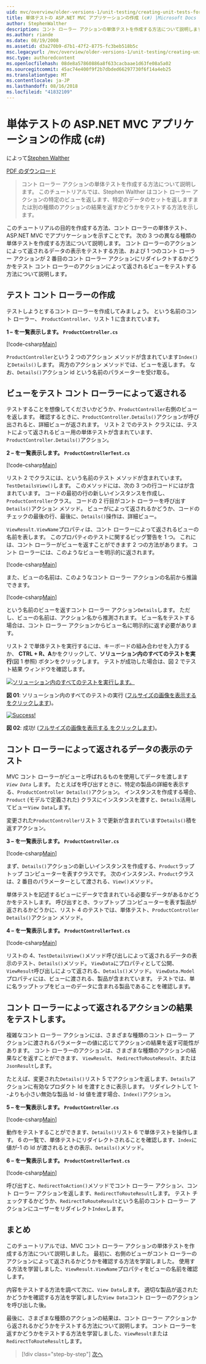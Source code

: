 ```yaml
---
uid: mvc/overview/older-versions-1/unit-testing/creating-unit-tests-for-asp-net-mvc-applications-cs
title: 単体テストの ASP.NET MVC アプリケーションの作成 (c#) |Microsoft Docs
author: StephenWalther
description: コント ローラー アクションの単体テストを作成する方法について説明します。 このチュートリアルでは、Stephen Walther はコント ローラーのアクションは、parti を返すかどうかをテストする方法を示します.
ms.author: riande
ms.date: 08/19/2008
ms.assetid: d3a270b9-d7b1-47f2-8775-fc3beb518b5c
msc.legacyurl: /mvc/overview/older-versions-1/unit-testing/creating-unit-tests-for-asp-net-mvc-applications-cs
msc.type: authoredcontent
ms.openlocfilehash: 08de8a57860886a8f633cacbaae1d63fe08a5a02
ms.sourcegitcommit: 45ac74e400f9f2b7dbded66297730f6f14a4eb25
ms.translationtype: MT
ms.contentlocale: ja-JP
ms.lasthandoff: 08/16/2018
ms.locfileid: "41832109"
---
```

<a name="creating-unit-tests-for-aspnet-mvc-applications-c"></a>単体テストの ASP.NET MVC アプリケーションの作成 (c#)
====================
によって[Stephen Walther](https://github.com/StephenWalther)

[PDF のダウンロード](http://download.microsoft.com/download/8/4/8/84843d8d-1575-426c-bcb5-9d0c42e51416/ASPNET_MVC_Tutorial_07_CS.pdf)

> コント ローラー アクションの単体テストを作成する方法について説明します。 このチュートリアルでは、Stephen Walther はコント ローラー アクションの特定のビューを返します、特定のデータのセットを返しますまたは別の種類のアクションの結果を返すかどうかをテストする方法を示します。


このチュートリアルの目的を作成する方法、コント ローラーの単体テスト、ASP.NET MVC でアプリケーションを示すことです。 次の 3 つの異なる種類の単体テストを作成する方法について説明します。 コント ローラーのアクションによって返されるデータの表示をテストする方法、および 1 つのコント ローラー アクションが 2 番目のコント ローラー アクションにリダイレクトするかどうかをテスト コント ローラーのアクションによって返されるビューをテストする方法について説明します。

## <a name="creating-the-controller-under-test"></a>テスト コント ローラーの作成

テストしようとするコント ローラーを作成してみましょう。 という名前のコント ローラー、 `ProductController`、リスト 1 に含まれています。

**1 – を一覧表示します。 `ProductController.cs`**

[!code-csharp[Main](creating-unit-tests-for-asp-net-mvc-applications-cs/samples/sample1.cs)]

`ProductController`という 2 つのアクション メソッドが含まれています`Index()`と`Details()`します。 両方のアクション メソッドでは、ビューを返します。 なお、`Details()`アクション id という名前のパラメーターを受け取る。

## <a name="testing-the-view-returned-by-a-controller"></a>ビューをテスト コント ローラーによって返される

テストすることを想像してくださいかどうか、`ProductController`右側のビューを返します。 確認するときに、`ProductController.Details()`アクションが呼び出されると、詳細ビューが返されます。 リスト 2 でのテスト クラスには、テストによって返されるビュー用の単体テストが含まれています、`ProductController.Details()`アクション。

**2 – を一覧表示します。 `ProductControllerTest.cs`**

[!code-csharp[Main](creating-unit-tests-for-asp-net-mvc-applications-cs/samples/sample2.cs)]

リスト 2 でクラスには、という名前のテスト メソッドが含まれています。`TestDetailsView()`します。 このメソッドには、次の 3 つの行コードにはが含まれています。 コードの最初の行の新しいインスタンスを作成し、`ProductController`クラス。 コードの 2 行目がコント ローラーを呼び出す`Details()`アクション メソッド。 ビューがによって返されるかどうか、コードのチェックの最後の行、最後に、`Details()`操作は、詳細ビュー。

`ViewResult.ViewName`プロパティは、コント ローラーによって返されるビューの名前を表します。 このプロパティのテストに関するビッグ警告を 1 つ。 これには、コント ローラーがビューを返すことができます 2 つの方法があります。 コント ローラーには、このようなビューを明示的に返されます。

[!code-csharp[Main](creating-unit-tests-for-asp-net-mvc-applications-cs/samples/sample3.cs)]

また、ビューの名前は、このようなコント ローラー アクションの名前から推論できます。

[!code-csharp[Main](creating-unit-tests-for-asp-net-mvc-applications-cs/samples/sample4.cs)]

という名前のビューを返すコント ローラー アクション`Details`します。 ただし、ビューの名前は、アクション名から推測されます。 ビュー名をテストする場合は、コント ローラー アクションからビュー名に明示的に返す必要があります。

リスト 2 で単体テストを実行するには、キーボードの組み合わせを入力するか、 **CTRL + R、A**かをクリックして、**ソリューション内のすべてのテストを実行**(図 1 参照) ボタンをクリックします。 テストが成功した場合は、図 2 でテスト結果 ウィンドウを確認します。


[![ソリューション内のすべてのテストを実行します。](creating-unit-tests-for-asp-net-mvc-applications-cs/_static/image2.png)](creating-unit-tests-for-asp-net-mvc-applications-cs/_static/image1.png)

**図 01**: ソリューション内のすべてのテストの実行 ([フルサイズの画像を表示する をクリックします](creating-unit-tests-for-asp-net-mvc-applications-cs/_static/image3.png))。


[![Success!](creating-unit-tests-for-asp-net-mvc-applications-cs/_static/image5.png)](creating-unit-tests-for-asp-net-mvc-applications-cs/_static/image4.png)

**図 02**: 成功! ([フルサイズの画像を表示する をクリックします](creating-unit-tests-for-asp-net-mvc-applications-cs/_static/image6.png))。


## <a name="testing-the-view-data-returned-by-a-controller"></a>コント ローラーによって返されるデータの表示のテスト

MVC コント ローラーがビューと呼ばれるものを使用してデータを渡します *`View Data`* します。 たとえばを呼び出すときに、特定の製品の詳細を表示する、`ProductController Details()`アクション。 インスタンスを作成する場合、 `Product` (モデルで定義された) クラスにインスタンスを渡すと、`Details`活用してビュー`View Data`します。

変更された`ProductController`リスト 3 で更新が含まれています`Details()`積を返すアクション。

**3 – を一覧表示します。 `ProductController.cs`**

[!code-csharp[Main](creating-unit-tests-for-asp-net-mvc-applications-cs/samples/sample5.cs)]

まず、`Details()`アクションの新しいインスタンスを作成する、`Product`ラップトップ コンピューターを表すクラスです。 次のインスタンス、`Product`クラスは、2 番目のパラメーターとして渡される、`View()`メソッド。

単体テストを記述するビューにデータで含まれている必要なデータがあるかどうかをテストします。 呼び出すとき、ラップトップ コンピューターを表す製品が返されるかどうかに、リスト 4 のテストでは、単体テスト、`ProductController Details()`アクション メソッド。

**4 – を一覧表示します。 `ProductControllerTest.cs`**

[!code-csharp[Main](creating-unit-tests-for-asp-net-mvc-applications-cs/samples/sample6.cs)]

リストの 4、`TestDetailsView()`メソッド呼び出しによって返されるデータの表示のテスト、`Details()`メソッド。 `ViewData`にプロパティとして公開、`ViewResult`呼び出しによって返される、`Details()`メソッド。 `ViewData.Model`プロパティには、ビューに渡される、製品が含まれています。 テストでは、単に名ラップトップをビューのデータに含まれる製品であることを確認します。

## <a name="testing-the-action-result-returned-by-a-controller"></a>コント ローラーによって返されるアクションの結果をテストします。

複雑なコント ローラー アクションには、さまざまな種類のコント ローラー アクションに渡されるパラメーターの値に応じてアクションの結果を返す可能性があります。 コント ローラーのアクションは、さまざまな種類のアクションの結果などを返すことができます、 `ViewResult`、 `RedirectToRouteResult`、または`JsonResult`します。

たとえば、変更された`Details()`リスト 5 でアクションを返します、`Details`アクションに有効なプロダクト Id を渡すときに表示します。 リダイレクトして 1--よりも小さい無効な製品 Id - Id 値を渡す場合、`Index()`アクション。

**5 – を一覧表示します。 `ProductController.cs`**

[!code-csharp[Main](creating-unit-tests-for-asp-net-mvc-applications-cs/samples/sample7.cs)]

動作をテストすることができます、`Details()`リスト 6 で単体テストを操作します。 6 の一覧で、単体テストにリダイレクトされることを確認します、`Index`に値が-1 の Id が渡されるときの表示、`Details()`メソッド。

**6 – を一覧表示します。 `ProductControllerTest.cs`**

[!code-csharp[Main](creating-unit-tests-for-asp-net-mvc-applications-cs/samples/sample8.cs)]

呼び出すと、`RedirectToAction()`メソッドでコント ローラー アクション、コント ローラー アクションを返します、`RedirectToRouteResult`します。 テスト チェックするかどうか、`RedirectToRouteResult`という名前のコント ローラー アクションにユーザーをリダイレクト`Index`します。

## <a name="summary"></a>まとめ

このチュートリアルでは、MVC コント ローラー アクションの単体テストを作成する方法について説明しました。 最初に、右側のビューがコント ローラーのアクションによって返されるかどうかを確認する方法を学習しました。 使用する方法を学習しました、`ViewResult.ViewName`プロパティをビューの名前を確認します。

内容をテストする方法を調べて次に、`View Data`します。 適切な製品が返されたかどうかを確認する方法を学習しました`View Data`コント ローラーのアクションを呼び出した後。

最後に、さまざまな種類のアクションの結果は、コント ローラー アクションから返されるかどうかをテストする方法について説明します。 コント ローラーを返すかどうかをテストする方法を学習しました、`ViewResult`または`RedirectToRouteResult`します。

> [!div class="step-by-step"]
> [次へ](creating-unit-tests-for-asp-net-mvc-applications-vb.md)
